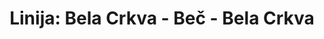 ---
title: "Linija: Bela Crkva - Beč - Bela Crkva"
draft: false
# page title background image
bg_image: "images/partners/alenik/alenik_background.jpg"
# about image
image: "images/partners/alenik/img1.jpg"
# meta description
description : "**DOO Alenik SDN** saobraća na redovnoj autobuskoj liniji Bela Crkva - Vršac - Pančevo - Zrenjanin - Beč sredom, četvrtkom i nedeljom iz Srbije, kao i četvrtkom, petkom i nedeljom iz Austrije."
red_voznje_smer1: "images/partners/alenik/img2.jpg"
red_voznje_smer2: "images/partners/alenik/img3.jpg"
kontakt: "images/partners/alenik/img4.jpg"
type: "partners/alenik/linija1"
---